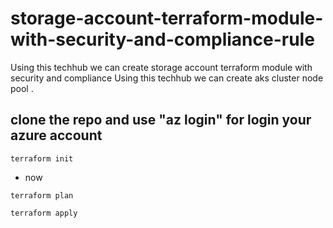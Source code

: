 # storage-account-terraform-module-with-security-and-compliance-rule
Using this techhub we can create storage account terraform module with security and compliance 
Using this techhub we can create aks cluster node pool .
## clone the repo and use "az login" for login your azure account

```
terraform init

```

* now

```
terraform plan

terraform apply
```
